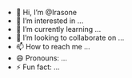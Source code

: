 - 👋 Hi, I’m @Irasone
- 👀 I’m interested in ...
- 🌱 I’m currently learning ...
- 💞️ I’m looking to collaborate on ...
- 📫 How to reach me ...
- 😄 Pronouns: ...
- ⚡ Fun fact: ...

<!---
Irasone/Irasone is a ✨ special ✨ repository because its `README.md` (this file) appears on your GitHub profile.
You can click the Preview link to take a look at your changes.
--->
